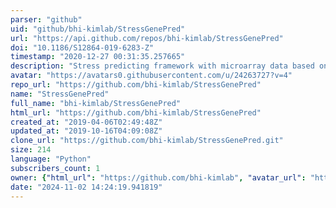 ```yaml
---
parser: "github"
uid: "github/bhi-kimlab/StressGenePred"
url: "https://api.github.com/repos/bhi-kimlab/StressGenePred"
doi: "10.1186/S12864-019-6283-Z"
timestamp: "2020-12-27 00:31:35.257665"
description: "Stress predicting framework with microarray data based on CMCL and logical correlation model"
avatar: "https://avatars0.githubusercontent.com/u/24263727?v=4"
repo_url: "https://github.com/bhi-kimlab/StressGenePred"
name: "StressGenePred"
full_name: "bhi-kimlab/StressGenePred"
html_url: "https://github.com/bhi-kimlab/StressGenePred"
created_at: "2019-04-06T02:49:48Z"
updated_at: "2019-10-16T04:09:08Z"
clone_url: "https://github.com/bhi-kimlab/StressGenePred.git"
size: 214
language: "Python"
subscribers_count: 1
owner: {"html_url": "https://github.com/bhi-kimlab", "avatar_url": "https://avatars0.githubusercontent.com/u/24263727?v=4", "login": "bhi-kimlab", "type": "Organization"}
date: "2024-11-02 14:24:19.941819"
---
```

